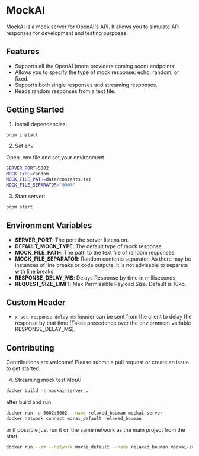 # MockAI

MockAI is a mock server for OpenAI's API. It allows you to simulate API responses for development and testing purposes.

## Features

- Supports all the OpenAI (more providers coming soon) endpoints:
- Allows you to specify the type of mock response: echo, random, or fixed.
- Supports both single responses and streaming responses.
- Reads random responses from a text file.

## Getting Started

1. Install dependencies:

```bash
pnpm install
```

2. Set env

Open .env file and set your environment.

```bash
SERVER_PORT=5002
MOCK_TYPE=random
MOCK_FILE_PATH=data/contents.txt
MOCK_FILE_SEPARATOR="@@@@"
```

3. Start server:

```bash
pnpm start
```

## Environment Variables

- **SERVER_PORT**: The port the server listens on.
- **DEFAULT_MOCK_TYPE**: The default type of mock response.
- **MOCK_FILE_PATH**: The path to the text file of random responses.
- **MOCK_FILE_SEPARATOR**: Random contents separator. As there may be instances of line breaks or code outputs, it is not advisable to separate with line breaks.
- **RESPONSE_DELAY_MS**: Delays Response by time in milliseconds
- **REQUEST_SIZE_LIMIT**: Max Permissible Payload Size. Default is 10kb.
## Custom Header
- `x-set-response-delay-ms` header can be sent from the client to delay the response by that time (Takes precedence over the enviornment variable RESPONSE_DELAY_MS).

## Contributing

Contributions are welcome! Please submit a pull request or create an issue to get started.

4. Streaming mock test MorAI

```bash
docker build -t mockai-server .
```

after build and run

```bash
docker run -p 5002:5002 --name relaxed_bouman mockai-server
docker network connect morai_default relaxed_bouman
```
or if possible just run it on the same network as the main project from the start.
```bash
docker run --rm --network morai_default --name relaxed_bouman mockai-server
```
